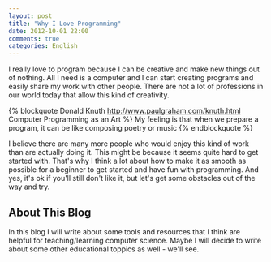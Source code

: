 ```yaml
---
layout: post
title: "Why I Love Programming"
date: 2012-10-01 22:00
comments: true
categories: English
---
```

I really love to program because I can be creative and make new things out of nothing. All I need is a computer and I can start creating programs and easily share my work with other people. There are not a lot of professions in our world today that allow this kind of creativity. 

{% blockquote Donald Knuth http://www.paulgraham.com/knuth.html Computer Programming as an Art %}
My feeling is that when we prepare a program, it can be like composing poetry or music
{% endblockquote %}

I believe there are many more people who would enjoy this kind of work than are actually doing it. This might be because it seems quite hard to get started with. That's why I think a lot about how to make it as smooth as possible for a beginner to get started and have fun with programming. And yes, it's ok if you'll still don't like it, but let's get some obstacles out of the way and try.

## About This Blog ##
In this blog I will write about some tools and resources that I think are helpful for teaching/learning computer science. Maybe I will decide to write about some other educational toppics as well - we'll see.